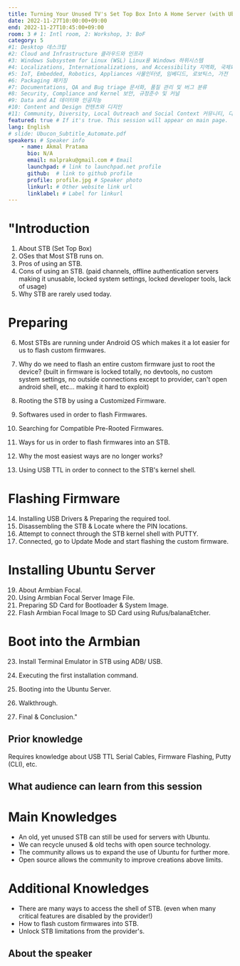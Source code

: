 ```yaml
---
title: Turning Your Unused TV's Set Top Box Into A Home Server (with Ubuntu Server)
date: 2022-11-27T10:00:00+09:00
end: 2022-11-27T10:45:00+09:00
room: 3 # 1: Intl room, 2: Workshop, 3: BoF
category: 5
#1: Desktop 데스크탑
#2: Cloud and Infrastructure 클라우드와 인프라
#3: Windows Subsystem for Linux (WSL) Linux용 Windows 하위시스템
#4: Localizations, Internationalizations, and Accessibility 지역화, 국제화 및 접근성
#5: IoT, Embedded, Robotics, Appliances 사물인터넷, 임베디드, 로보틱스, 가전
#6: Packaging 패키징
#7: Documentations, QA and Bug triage 문서화, 품질 관리 및 버그 분류
#8: Security, Compliance and Kernel 보안, 규정준수 및 커널
#9: Data and AI 데이터와 인공지능
#10: Content and Design 컨텐츠와 디지인
#11: Community, Diversity, Local Outreach and Social Context 커뮤니티, 다양성, 지역 사회 협력과 사회적 관점
featured: true # If it's true. This session will appear on main page.
lang: English
# slide: Ubucon_Subtitle_Automate.pdf
speakers: # Speaker info
    - name: Akmal Pratama
      bio: N/A
      email: malpraku@gmail.com # Email
      launchpad: # link to launchpad.net profile
      github:  # link to github profile
      profile: profile.jpg # Speaker photo
      linkurl: # Other website link url
      linklabel: # Label for linkurl
---
```

"Introduction
================================
1. About STB (Set Top Box)
2. OSes that Most STB runs on.
3. Pros of using an STB.
4. Cons of using an STB.
(paid channels, offline authentication servers making it unusable,
locked system settings, locked developer tools, lack of usage)
5. Why STB are rarely used today.

Preparing
================================
6. Most STBs are running under Android OS which makes it a lot easier for us to flash custom firmwares.
7. Why do we need to flash an entire custom firmware just to root the device?
(built in firmware is locked totally, no devtools, no custom system settings, no outside connections except to provider, can't open android shell, etc... making it hard to exploit)
8. Rooting the STB by using a Customized Firmware.
9. Softwares used in order to flash Firmwares.
10. Searching for Compatible Pre-Rooted Firmwares.

11. Ways for us in order to flash firmwares into an STB.
12. Why the most easiest ways are no longer works?
13. Using USB TTL in order to connect to the STB's kernel shell.

Flashing Firmware
================================
14. Installing USB Drivers & Preparing the required tool.
15. Disassembling the STB & Locate where the PIN locations.
16. Attempt to connect through the STB kernel shell with PUTTY.
17. Connected, go to Update Mode and start flashing the custom firmware.

Installing Ubuntu Server
================================
19. About Armbian Focal.
20. Using Armbian Focal Server Image File.
21. Preparing SD Card for Bootloader & System Image.
22. Flash Armbian Focal Image to SD Card using Rufus/balanaEtcher.

Boot into the Armbian
================================
23. Install Terminal Emulator in STB using ADB/ USB.
24. Executing the first installation command.
25. Booting into the Ubuntu Server.
26. Walkthrough.

27. Final & Conclusion."

## Prior knowledge
Requires knowledge about USB TTL Serial Cables, Firmware Flashing, Putty (CLI),  etc.

## What audience can learn from this session
Main Knowledges
=====================================
- An old, yet unused STB can still be used for servers with Ubuntu.
- We can recycle unused & old techs with open source technology.
- The community allows us to expand the use of Ubuntu for further more.
- Open source allows the community to improve creations above limits.

Additional Knowledges
=====================================
- There are many ways to access the shell of STB. 
(even when many critical features are disabled by the provider!)
- How to flash custom firmwares into STB.
- Unlock STB limitations from the provider's.

## About the speaker